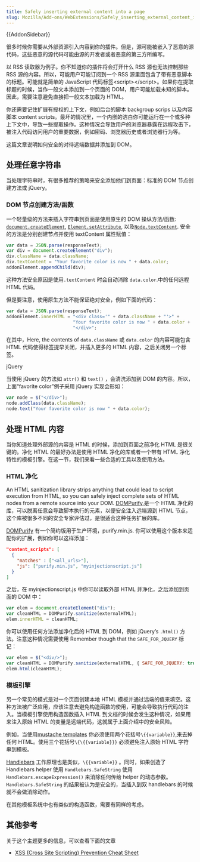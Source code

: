 ```yaml
---
title: Safely inserting external content into a page
slug: Mozilla/Add-ons/WebExtensions/Safely_inserting_external_content_into_a_page
---
```

{{AddonSidebar}}

很多时候你需要从外部资源引入内容到你的插件。但是，源可能被嵌入了恶意的源代码，这些恶意的源代码可能由源的开发者或者恶意的第三方所编写。

以 RSS 读取器为例子。你不知道你的插件将会打开什么 RSS 源也无法控制那些 RSS 源的内容。所以，可能用户可能订阅到一个 RSS 源里面包含了带有恶意脚本的标题。可能就是简单的 JavaScript 代码标签\<script>\</script>。如果你在提取标题的时候，当作一般文本添加到一个页面的 DOM，用户可能加载未知的脚本。因此，需要注意避免直接把一般文本加载为 HTML。

你还需要记住扩展有授权的上下文，例如后台的脚本 backgroup scrips 以及内容脚本 content scripts。最坏的情况里，一个内嵌的洁白你可能运行在一个或多种上下文中，导致一些提取操作。这种情况会导致用户的浏览器暴露在远程攻击下，被注入代码访问用户的重要数据，例如密码、浏览器历史或者浏览器行为等。

这篇文章说明如何安全的对待远端数据并添加到 DOM。

## 处理任意字符串

当处理字符串时，有很多推荐的策略来安全添加他们到页面：标准的 DOM 节点创建方法或 jQuery。

### DOM 节点创建方法/函数

一个轻量级的方法来插入字符串到页面是使用原生的 DOM 操纵方法/函数: [`document.createElement`](/zh-CN/docs/Web/API/Document/createElement), [`Element.setAttribute`](/zh-CN/docs/Web/API/Element/setAttribute), 以及[`Node.textContent`](/zh-CN/docs/Web/API/Node/textContent). 安全的方法是分别创建节点并使用 textContent 属性赋值：

```js example-good
var data = JSON.parse(responseText);
var div = document.createElement("div");
div.className = data.className;
div.textContent = "Your favorite color is now " + data.color;
addonElement.appendChild(div);
```

这种方法安全原因是使用`.textContent` 时会自动消除 `data.color`.中的任何远程 HTML 代码。

但是要注意，使用原生方法不能保证绝对安全，例如下面的代码：

```js example-bad
var data = JSON.parse(responseText);
addonElement.innerHTML = "<div class='" + data.className + "'>" +
                         "Your favorite color is now " + data.color +
                         "</div>";
```

在其中，Here, the contents of `data.className` 或 `data.color` 的内容可能包含 HTML 代码使得标签提早关闭，并插入更多的 HTML 内容，之后关闭另一个标签。

jQuery

当使用 jQuery 的方法如 `attr()` 和 `text()` ，会清洗添加到 DOM 的内容。所以，上面“favorite color”例子采用 jQuery 实现会形如：

```js example-good
var node = $("</div>");
node.addClass(data.className);
node.text("Your favorite color is now " + data.color);
```

## 处理 HTML 内容

当你知道处理外部源的内容是 HTML 的时候，添加到页面之前净化 HTML 是很关键的。净化 HTML 的最好办法是使用 HTML 净化的库或者一个带有 HTML 净化特性的模板引擎。在这一节，我们来看一些合适的工具以及使用方法。

### HTML 净化

An HTML sanitization library strips anything that could lead to script execution from HTML, so you can safely inject complete sets of HTML nodes from a remote source into your DOM. [DOMPurify](https://github.com/cure53/DOMPurify),是一个 HTML 净化的库，可以脱离任意会导致脚本执行的元素，以便安全注入远端源到 HTML 节点，这个库被很多不同的安全专家评估过，是很适合这种任务扩展的库。

[DOMPurify](https://github.com/cure53/DOMPurify) 有一个简约版用于生产环境，purify.min.js. 你可以使用这个版本来适配你的扩展，例如你可以这样添加：

```json
"content_scripts": [
  {
    "matches" : ["<all_urls>"],
    "js": ["purify.min.js", "myinjectionscript.js"]
  }
]
```

之后，在 myinjectionscript.js 中你可以读取外部 HTML 并净化，之后添加到页面的 DOM 中：

```js
var elem = document.createElement("div");
var cleanHTML = DOMPurify.sanitize(externalHTML);
elem.innerHTML = cleanHTML;
```

你可以使用任何方法添加净化后的 HTML 到 DOM，例如 jQuery’s `.html()` 方法。注意这种情况需要使用 Remember though that the `SAFE_FOR_JQUERY` 标记：

```js
var elem = $("<div/>");
var cleanHTML = DOMPurify.sanitize(externalHTML, { SAFE_FOR_JQUERY: true });
elem.html(cleanHTML);
```

### 模板引擎

另一个常见的模式是对一个页面创建本地 HTML 模板并通过远端的值来填空。这种方法被广泛应用，应该注意去避免构造函数的使用，可能会导致执行代码的注入。当模板引擎使用构造函数插入 HTML 到文档的时候会发生这种情况，如果用来注入原始 HTML 的变量是远端代码，这就属于上面介绍中的安全风险。

例如，当使用[mustache templates](https://mustache.github.io/) 你必须使用两个花括号`\{{variable}}`,来去掉任何 HTML。使用三个花括号`\{\{{variable}}}` 必须避免注入原始 HTML 字符串到模板。

[Handlebars](http://handlebarsjs.com/) 工作原理也是类似，`\{{variable}}` 。同时，如果创造了 Handlebars helper 使用 `Handlebars.SafeString` 使用`Handlebars.escapeExpression()` 来消除任何传给 helper 的动态参数。`Handlebars.SafeString` 的结果被认为是安全的，当插入到双 handlebars 的时候就不会做消除动作。

在其他模板系统中也有类似的构造函数，需要有同样的考虑。

## 其他参考

关于这个主题更多的信息，可以查看下面的文章

- [XSS (Cross Site Scripting) Prevention Cheat Sheet](https://owasp.org/www-community/xss-filter-evasion-cheatsheet)

